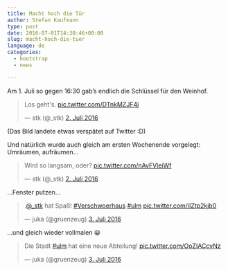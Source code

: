 ```yaml
---
title: Macht hoch die Tür
author: Stefan Kaufmann
type: post
date: 2016-07-01T14:30:46+00:00
slug: macht-hoch-die-tuer
language: de
categories:
  - bootstrap
  - news

---
```

Am 1. Juli so gegen 16:30 gab&#8217;s endlich die Schlüssel für den Weinhof. 

<blockquote class="twitter-tweet" data-lang="de">
  <p lang="de" dir="ltr">
    Los geht's. <a href="https://t.co/DTnkMZJF4j">pic.twitter.com/DTnkMZJF4j</a>
  </p>
  
  <p>
    &mdash; stk (@_stk) <a href="https://twitter.com/_stk/status/749285040132063232">2. Juli 2016</a>
  </p>
</blockquote>



(Das Bild landete etwas verspätet auf Twitter :D)

Und natürlich wurde auch gleich am ersten Wochenende vorgelegt: Umräumen, aufräumen…

<blockquote class="twitter-tweet" data-lang="de">
  <p lang="de" dir="ltr">
    Wird so langsam, oder? <a href="https://t.co/nAvFVleiWf">pic.twitter.com/nAvFVleiWf</a>
  </p>
  
  <p>
    &mdash; stk (@_stk) <a href="https://twitter.com/_stk/status/749344839406383104">2. Juli 2016</a>
  </p>
</blockquote>

…Fenster putzen…

<blockquote class="twitter-tweet" data-lang="de">
  <p lang="de" dir="ltr">
    .<a href="https://twitter.com/_stk">@_stk</a> hat Spaß! <a href="https://twitter.com/hashtag/Verschwoerhaus?src=hash">#Verschwoerhaus</a> <a href="https://twitter.com/hashtag/ulm?src=hash">#ulm</a> <a href="https://t.co/iIZtp2kjb0">pic.twitter.com/iIZtp2kjb0</a>
  </p>
  
  <p>
    &mdash; juka (@gruenzeug) <a href="https://twitter.com/gruenzeug/status/749649582263562240">3. Juli 2016</a>
  </p>
</blockquote>

…und gleich wieder vollmalen 😀

<blockquote class="twitter-tweet" data-lang="de">
  <p lang="de" dir="ltr">
    Die Stadt <a href="https://twitter.com/hashtag/ulm?src=hash">#ulm</a> hat eine neue Abteilung! <a href="https://t.co/OoZIACcvNz">pic.twitter.com/OoZIACcvNz</a>
  </p>
  
  <p>
    &mdash; juka (@gruenzeug) <a href="https://twitter.com/gruenzeug/status/749665392231124993">3. Juli 2016</a>
  </p>
</blockquote>
